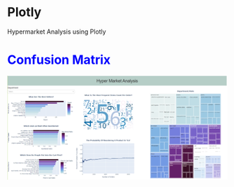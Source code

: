 # Plotly
Hypermarket Analysis using Plotly
<h1 style="color: blue"><b>Confusion Matrix</b></h1>
<img src="SCREENSHOT.png" alt="Simply Easy Learning" >
